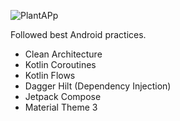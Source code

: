 ![PlantAPp](https://github.com/yeshuwahane/plant_app/assets/53706354/50af70f0-5324-4cf7-89fa-6ea481812940)


Followed best Android practices.

* Clean Architecture
* Kotlin Coroutines
* Kotlin Flows
* Dagger Hilt (Dependency Injection)
* Jetpack Compose
* Material Theme 3
